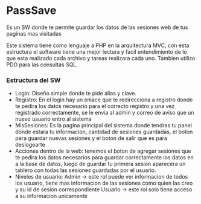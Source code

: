 <h1>PassSave</h1>
Es un SW donde te permite guardar los datos de las sesiones web de tus paginas mas visitadas

Este sistema tiene como lenguaje a PHP en la arquitectura MVC, con esta estructura el software tiene una mejor lectura y facil entendimiento de lo que esta realizado cada archivo y tareas realizara cada uno. Tambien utilizo PDO para las consultas SQL.

<h3>Estructura del SW </h3>
<ul>
  <li>
      Login: Diseño simple donde te pide alias y clave.
  </li>
  <li>
      Registro: En el login hay un enlace que te redirecciona a registro donde te pedira los datos necesario para el correcto registro y una vez registrado           correctamente, se le envia al admin y correo de aviso que un nuevo usuario entro al sistema
  </li>
  <li>
      MisSesiones: Es la pagina principal del sistema donde tendras tu panel donde estara tu informacion, cantidad de sesiones guardadas, el boton para             guardar nuevas sesiones y el boton de salir que es para deslogearte
  </li>
  <li>
      Acciones dentro de la web: tenemos el boton de agregar sesiones que te pedira los datos necesarios para guardar correctamente los datos en a la base de       datos, luego de guardar tu primera sesion aparecera un tablero con todas las sesiones guardadas por el usuario.
  </li>
  <li>
      Niveles de usuario: Admin -> este rol puede ver informacion de todos los usuario, tiene mas informacion de las sesiones como quien las creo y 
      su id de sesion correspondiente
      Usuario -> este rol solo tiene acceso a su informacion unicamente
  </li>
</ul>










